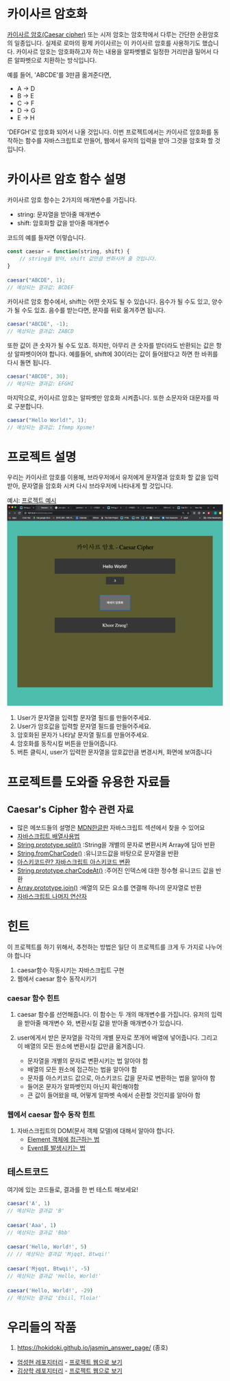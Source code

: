 # 카이사르 암호화

[카이사르 암호(Caesar cipher)](https://ko.wikipedia.org/wiki/%EC%B9%B4%EC%9D%B4%EC%82%AC%EB%A5%B4_%EC%95%94%ED%98%B8)
또는 시저 암호는 암호학에서 다루는 간단한 순환암호의 일종입니다.
실제로 로마의 황제 카이사르는 이 카이사르 암호를 사용하기도 했습니다. 카이사르 암호는 암호화하고자 하는 
내용을 알파벳별로 일정한 거리만큼 밀어서 다른 알파벳으로 치환하는 방식입니다. 

예를 들어, 'ABCDE'를 3만큼 옮겨준다면, 

- A -> D
- B -> E
- C -> F
- D -> G
- E -> H

'DEFGH'로 암호화 되어서 나올 것입니다.
이번 프로젝트에서는 카이사르 암호화를 동작하는 함수를 자바스크립트로 만들어, 웹에서 유저의 입력을
받아 그것을 암호화 할 것 입니다.

# 카이사르 암호 함수 설명

카이사르 암호 함수는 2가지의 매개변수를 가집니다.

- string: 문자열을 받아줄 매개변수
- shift: 암호화할 값을 받아줄 매개변수

코드의 예를 들자면 이렇습니다.

```javascript
const caesar = function(string, shift) {
    // string을 받아, shift 값만큼 변화시켜 줄 것입니다.
}

caesar("ABCDE", 1);
// 예상되는 결과값: BCDEF
```

카이사르 암호 함수에서, shift는 어떤 숫자도 될 수 있습니다. 음수가 될 수도 있고, 양수가 될 수도 있죠.
음수를 받는다면, 문자를 뒤로 옮겨주면 됩니다.

```javascript
caesar("ABCDE", -1);
// 예상되는 결과값: ZABCD
```

또한 값이 큰 숫자가 될 수도 있죠. 하지만, 아무리 큰 숫자를 받더라도 반환되는 값은 항상 알파벳이어야 
합니다. 예를들어, shift에 30이라는 값이 들어왔다고 하면 한 바퀴를 다시 돌면 됩니다.

```javascript
caesar("ABCDE", 30);
// 예상되는 결과값: EFGHI
```

마지막으로, 카이사르 암호는 알파벳만 암호화 시켜줍니다. 또한 소문자와 대문자를 따로 구분합니다.

```javascript
caesar("Hello World!", 1);
// 예상되는 결과값: Ifmmp Xpsme!
```
# 프로젝트 설명

우리는 카이사르 암호를 이용해, 브라우저에서 유저에게 문자열과 암호화 할 값을 입력받아, 문자열을 암호화
시켜 다시 브라우저에 나타내게 할 것입니다.

예시:
[프로젝트 예시](https://daegudude.github.io/caesar/)
![Image of Caesar Example](https://github.com/DaeguDude/jasmine/blob/master/caesar%E1%84%8B%E1%85%A8%E1%84%89%E1%85%B5.png)

1. User가 문자열을 입력할 문자열 필드를 만들어주세요.
2. User가 암호값을 입력할 문자열 필드를 만들어주세요.
3. 암호화된 문자가 나타날 문자열 필드를 만들어주세요.
4. 암호화를 동작시킬 버튼을 만들어줍니다.
5. 버튼 클릭시, user가 입력한 문자열을 암호값만큼 변경시켜, 화면에 보여줍니다


# 프로젝트를 도와줄 유용한 자료들

## Caesar's Cipher 함수 관련 자료
- 많은 메쏘드들의 설명은 [MDN한글판](https://developer.mozilla.org/ko/docs/Web/JavaScript) 
자바스크립트 섹션에서 찾을 수 있어요
- [자바스크립트 배열사용법](https://offbyone.tistory.com/133)
- [String.prototype.split()](https://developer.mozilla.org/ko/docs/Web/JavaScript/Reference/Global_Objects/String/split)
:String을 개별의 문자로 변환시켜 Array에 담아 반환
- [String.fromCharCode()](https://developer.mozilla.org/ko/docs/Web/JavaScript/Reference/Global_Objects/String/fromCharCode)
:유니코드값을 바탕으로 문자열을 반환
- [아스키코드란? 자바스크립트 아스키코드 변환](https://m.blog.naver.com/PostView.nhn?blogId=diceworld&logNo=220175224345&proxyReferer=https%3A%2F%2Fwww.google.com%2F)
- [String.prototype.charCodeAt()](https://developer.mozilla.org/ko/docs/Web/JavaScript/Reference/Global_Objects/String/charCodeAt)
:주어진 인덱스에 대한 정수형 유니코드 값을 반환
- [Array.prototype.join()](https://developer.mozilla.org/ko/docs/Web/JavaScript/Reference/Global_Objects/Array/join)
:배열의 모든 요소를 연결해 하나의 문자열로 반환
- [자바스크립트 나머지 연산자](https://developer.mozilla.org/ko/docs/Web/JavaScript/Reference/Operators/Arithmetic_Operators#%EB%82%98%EB%A8%B8%EC%A7%80)


# 힌트

이 프로젝트를 하기 위해서, 추천하는 방법은 일단 이 프로젝트를 크게 두 가지로 나누어야 합니다

1. caesar함수 작동시키는 자바스크립트 구현
2. 웹에서 caesar 함수 동작시키기

### caesar 함수 힌트
1. caesar 함수를 선언해줍니다. 이 함수는 두 개의 매개변수를 가집니다. 유저의 입력을 받아줄 매개변수
와, 변환시킬 값을 받아줄 매개변수가 있습니다.

2. user에게서 받은 문자열을 각각의 개별 문자로 쪼개어 배열에 넣어줍니다. 그리고 이 배열의 모든 원소에
변환시킬 값만큼 옮겨줍니다.
    - 문자열을 개별의 문자로 변환시키는 법 알아야 함
    - 배열의 모든 원소에 접근하는 법을 알아야 함
    - 문자를 아스키코드 값으로, 아스키코드 값을 문자로 변환하는 법을 알아야 함
    - 들어온 문자가 알파벳인지 아닌지 확인해야함
    - 큰 값이 들어왔을 때, 어떻게 알파벳 속에서 순환할 것인지를 알아야 함

### 웹에서 caesar 함수 동작 힌트

1. 자바스크립트의 DOM(문서 객체 모델)에 대해서 알아야 합니다.
    - [Element 객체에 접근하는 법](https://developer.mozilla.org/ko/docs/Web/API/Document/getElementById)
    - [Event를 발생시키는 법](https://developer.mozilla.org/ko/docs/Web/API/EventTarget/addEventListener)
    
    
## 테스트코드

여기에 있는 코드들로, 결과를 한 번 테스트 해보세요!
```javascript
caesar('A', 1)
// 예상되는 결과값 'B'

caesar('Aaa', 1)
// 예상되는 결과값 'Bbb'

caesar('Hello, World!', 5)
// // 예상되는 결과값 'Mjqqt, Btwqi!'

caesar('Mjqqt, Btwqi!', -5)
// 예상되는 결과값 'Hello, World!'

caesar('Hello, World!', -29)
// 예상되는 결과값 'Ebiil, Tloia!'
```

# 우리들의 작품

1. https://hokidoki.github.io/jasmin_answer_page/      (종호)

<!-- 여기에 자기 작품을 추가해주세요! -->
<!-- [자기이름](코드 레파지토리 링크) - [프로젝트 보러가기](프로젝트 링크) -->

- [엄성현 레포지터리](https://github.com/domanico6594/JasminQuiz) - [프로젝트 웹으로 보기](https://domanico6594.github.io/JasminQuiz/)
- [김상학 레포지터리](https://github.com/DaeguDude/caesar) - [프로젝트 웹으로 보기](https://daegudude.github.io/caesar/)





